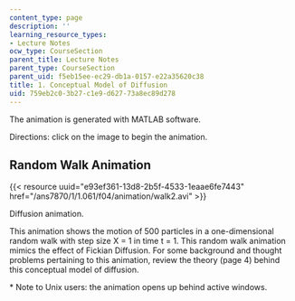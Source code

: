 ```yaml
---
content_type: page
description: ''
learning_resource_types:
- Lecture Notes
ocw_type: CourseSection
parent_title: Lecture Notes
parent_type: CourseSection
parent_uid: f5eb15ee-ec29-db1a-0157-e22a35620c38
title: 1. Conceptual Model of Diffusion
uid: 759eb2c0-3b27-c1e9-d627-73a8ec89d278
---
```


The animation is generated with MATLAB software.

Directions: click on the image to begin the animation.

Random Walk Animation
---------------------

{{< resource uuid="e93ef361-13d8-2b5f-4533-1eaae6fe7443" href="/ans7870/1/1.061/f04/animation/walk2.avi" >}}

Diffusion animation.

This animation shows the motion of 500 particles in a one-dimensional random walk with step size X = 1 in time t = 1. This random walk animation mimics the effect of Fickian Diffusion. For some background and thought problems pertaining to this animation, review the theory (page 4) behind this conceptual model of diffusion.

\* Note to Unix users: the animation opens up behind active windows.